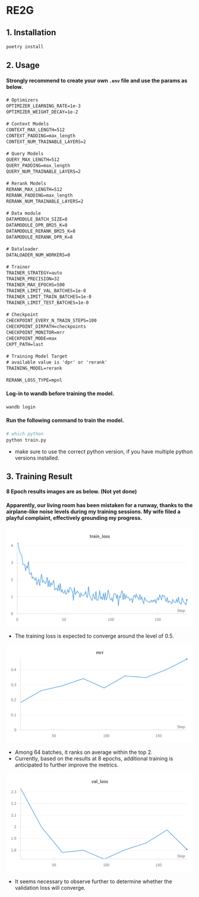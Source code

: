 # RE2G

## 1. Installation

```bash
poetry install
```

## 2. Usage

#### Strongly recommend to create your own `.env` file and use the params as below.

```dotenv
# Optimizers
OPTIMIZER_LEARNING_RATE=1e-3
OPTIMIZER_WEIGHT_DECAY=1e-2

# Context Models
CONTEXT_MAX_LENGTH=512
CONTEXT_PADDING=max_length
CONTEXT_NUM_TRAINABLE_LAYERS=2

# Query Models
QUERY_MAX_LENGTH=512
QUERY_PADDING=max_length
QUERY_NUM_TRAINABLE_LAYERS=2

# Rerank Models
RERANK_MAX_LENGTH=512
RERANK_PADDING=max_length
RERANK_NUM_TRAINABLE_LAYERS=2

# Data module
DATAMODULE_BATCH_SIZE=8
DATAMODULE_DPR_BM25_K=8
DATAMODULE_RERANK_BM25_K=8
DATAMODULE_RERANK_DPR_K=8

# Dataloader
DATALOADER_NUM_WORKERS=0

# Trainer
TRAINER_STRATEGY=auto
TRAINER_PRECISION=32
TRAINER_MAX_EPOCHS=500
TRAINER_LIMIT_VAL_BATCHES=1e-0
TRAINER_LIMIT_TRAIN_BATCHES=1e-0
TRAINER_LIMIT_TEST_BATCHES=1e-0

# Checkpoint
CHECKPOINT_EVERY_N_TRAIN_STEPS=100
CHECKPOINT_DIRPATH=checkpoints
CHECKPOINT_MONITOR=mrr
CHECKPOINT_MODE=max
CKPT_PATH=last

# Training Model Target
# available value is 'dpr' or 'rerank'
TRAINING_MODEL=rerank

RERANK_LOSS_TYPE=mpnl

```

#### Log-in to wandb before training the model.

```bash
wandb login
```

#### Run the following command to train the model.

```bash
# which python
python train.py
```
- make sure to use the correct python version, if you have multiple python versions installed.

## 3. Training Result

#### 8 Epoch results images are as below. (Not yet done)
#### Apparently, our living room has been mistaken for a runway, thanks to the airplane-like noise levels during my training sessions. My wife filed a playful complaint, effectively grounding my progress.

![Train Loss](./assets/dpr_train_loss.png "Train Loss")
- The training loss is expected to converge around the level of 0.5.

![Val MRR](./assets/dpr_mrr.png "MRR")
- Among 64 batches, it ranks on average within the top 2.
- Currently, based on the results at 8 epochs, additional training is anticipated to further improve the metrics.

![Val Loss](./assets/dpr_val_loss.png "Validation Loss")
- It seems necessary to observe further to determine whether the validation loss will converge.
